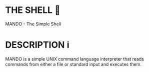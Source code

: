# **THE SHELL :shell:**
MANDO - The Simple Shell

# **DESCRIPTION :information_source:**
MANDO is a simple UNIX command language interpreter that reads commands
from either a file or standard input and executes them.